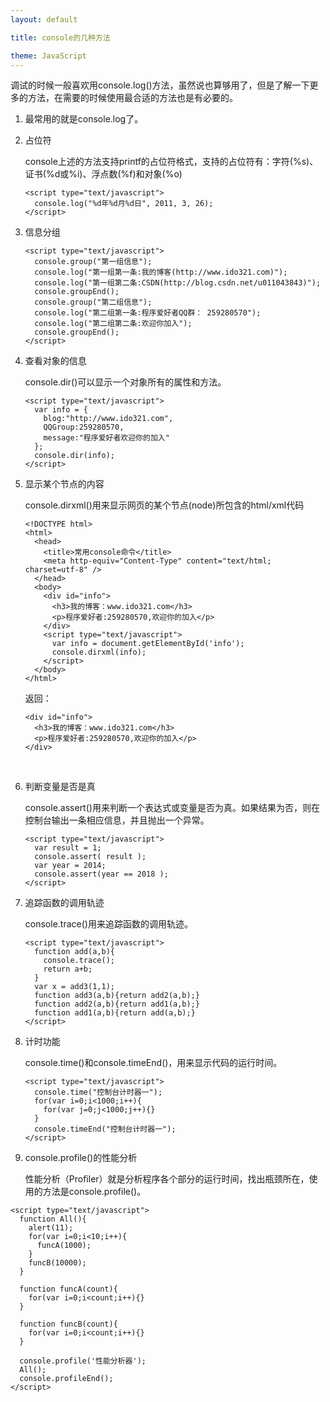 ```yaml
---
layout: default

title: console的几种方法

theme: JavaScript
---
```


调试的时候一般喜欢用console.log()方法，虽然说也算够用了，但是了解一下更多的方法，在需要的时候使用最合适的方法也是有必要的。

1. 最常用的就是console.log了。

2. 占位符

   console上述的方法支持printf的占位符格式，支持的占位符有：字符(%s)、证书(%d或%i)、浮点数(%f)和对象(%o)

   ```
   <script type="text/javascript">
     console.log("%d年%d月%d日", 2011, 3, 26);
   </script>
   ```

3. 信息分组

   ```
   <script type="text/javascript">
     console.group("第一组信息");
     console.log("第一组第一条:我的博客(http://www.ido321.com)");
     console.log("第一组第二条:CSDN(http://blog.csdn.net/u011043843)");
     console.groupEnd();
     console.group("第二组信息");
     console.log("第二组第一条:程序爱好者QQ群： 259280570");
     console.log("第二组第二条:欢迎你加入");
     console.groupEnd();
   </script>
   ```

4. 查看对象的信息

   console.dir()可以显示一个对象所有的属性和方法。

   ```
   <script type="text/javascript">
     var info = {
       blog:"http://www.ido321.com",
       QQGroup:259280570,
       message:"程序爱好者欢迎你的加入"
     };
     console.dir(info);
   </script>
   ```

5. 显示某个节点的内容

   console.dirxml()用来显示网页的某个节点(node)所包含的html/xml代码

   ```
   <!DOCTYPE html>
   <html>
     <head>
       <title>常用console命令</title>
       <meta http-equiv="Content-Type" content="text/html; charset=utf-8" />
     </head>
     <body>
       <div id="info">
         <h3>我的博客：www.ido321.com</h3>
         <p>程序爱好者:259280570,欢迎你的加入</p>
       </div>
       <script type="text/javascript">
         var info = document.getElementById('info');
         console.dirxml(info);
       </script>
     </body>
   </html>
   ```

   返回：

   ```
   <div id="info">
     <h3>我的博客：www.ido321.com</h3>
     <p>程序爱好者:259280570,欢迎你的加入</p>
   </div>
   ```

   ​

6. 判断变量是否是真

   console.assert()用来判断一个表达式或变量是否为真。如果结果为否，则在控制台输出一条相应信息，并且抛出一个异常。

   ```
   <script type="text/javascript">
     var result = 1;
     console.assert( result );
     var year = 2014;
     console.assert(year == 2018 );
   </script>
   ```

7. 追踪函数的调用轨迹

   console.trace()用来追踪函数的调用轨迹。

   ```
   <script type="text/javascript">
     function add(a,b){
       console.trace();
       return a+b;
     }
     var x = add3(1,1);
     function add3(a,b){return add2(a,b);}
     function add2(a,b){return add1(a,b);}
     function add1(a,b){return add(a,b);}
   </script>
   ```

8. 计时功能

   console.time()和console.timeEnd()，用来显示代码的运行时间。

   ```
   <script type="text/javascript">
     console.time("控制台计时器一");
     for(var i=0;i<1000;i++){
       for(var j=0;j<1000;j++){}
     }
     console.timeEnd("控制台计时器一");
   </script>
   ```

9. console.profile()的性能分析

   性能分析（Profiler）就是分析程序各个部分的运行时间，找出瓶颈所在，使用的方法是console.profile()。

```
<script type="text/javascript">
  function All(){
    alert(11);
    for(var i=0;i<10;i++){
      funcA(1000);
    }
    funcB(10000);
  }
  
  function funcA(count){
    for(var i=0;i<count;i++){}
  }
  
  function funcB(count){
    for(var i=0;i<count;i++){}
  }

  console.profile('性能分析器');
  All();
  console.profileEnd();
</script>
```

